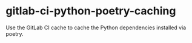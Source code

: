 # gitlab-ci-python-poetry-caching

Use the GitLab CI cache to cache the Python dependencies installed via poetry.